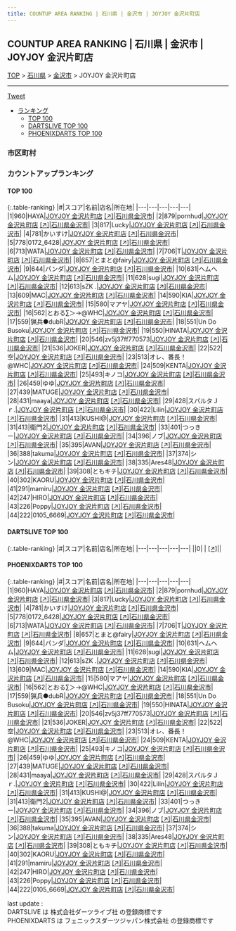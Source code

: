 ```yaml
---
title: COUNTUP AREA RANKING | 石川県 | 金沢市 | JOYJOY 金沢片町店
---
```

## COUNTUP AREA RANKING | 石川県 | 金沢市 | JOYJOY 金沢片町店

[TOP](/darts/rank/) > [石川県](/darts/rank/石川県/) > [金沢市](/darts/rank/石川県/金沢市/) > JOYJOY 金沢片町店

___

<a href="https://twitter.com/share?ref_src=twsrc%5Etfw" data-text="COUNTUP AREA RANKING | 石川県金沢市JOYJOY 金沢片町店" class="twitter-share-button" data-hashtags="DARTSLIVE,PHOENIXDARTS,darts,ダーツ" data-show-count="false">Tweet</a>

* [ランキング](#カウントアップランキング)
    * [TOP 100](#top-100)
    * [DARTSLIVE TOP 100](#dartslive-top-100)
    * [PHOENIXDARTS TOP 100](#phoenixdarts-top-100)

### 市区町村

<ul>

</ul>

### カウントアップランキング

#### TOP 100



{:.table-ranking}
|#|スコア|名前|店名|所在地|
|---|---|---|---|---|
|1|960|<span class="rank-name-pd">HAYA</span>|<a href="/darts/rank/shops/70502.html">JOYJOY 金沢片町店</a> <a href="https://vs.phoenixdarts.com/jp/shop/shopDetailInfo/s_70502?s_seq=70502">[↗]</a>|<a href="/darts/rank/石川県/金沢市">石川県金沢市</a>|
|2|879|<span class="rank-name-pd">pornhud</span>|<a href="/darts/rank/shops/70502.html">JOYJOY 金沢片町店</a> <a href="https://vs.phoenixdarts.com/jp/shop/shopDetailInfo/s_70502?s_seq=70502">[↗]</a>|<a href="/darts/rank/石川県/金沢市">石川県金沢市</a>|
|3|817|<span class="rank-name-pd">Lucky</span>|<a href="/darts/rank/shops/70502.html">JOYJOY 金沢片町店</a> <a href="https://vs.phoenixdarts.com/jp/shop/shopDetailInfo/s_70502?s_seq=70502">[↗]</a>|<a href="/darts/rank/石川県/金沢市">石川県金沢市</a>|
|4|781|<span class="rank-name-pd">かいすけ</span>|<a href="/darts/rank/shops/70502.html">JOYJOY 金沢片町店</a> <a href="https://vs.phoenixdarts.com/jp/shop/shopDetailInfo/s_70502?s_seq=70502">[↗]</a>|<a href="/darts/rank/石川県/金沢市">石川県金沢市</a>|
|5|778|<span class="rank-name-pd">0172_6428</span>|<a href="/darts/rank/shops/70502.html">JOYJOY 金沢片町店</a> <a href="https://vs.phoenixdarts.com/jp/shop/shopDetailInfo/s_70502?s_seq=70502">[↗]</a>|<a href="/darts/rank/石川県/金沢市">石川県金沢市</a>|
|6|713|<span class="rank-name-pd">WATA</span>|<a href="/darts/rank/shops/70502.html">JOYJOY 金沢片町店</a> <a href="https://vs.phoenixdarts.com/jp/shop/shopDetailInfo/s_70502?s_seq=70502">[↗]</a>|<a href="/darts/rank/石川県/金沢市">石川県金沢市</a>|
|7|706|<span class="rank-name-pd">T</span>|<a href="/darts/rank/shops/70502.html">JOYJOY 金沢片町店</a> <a href="https://vs.phoenixdarts.com/jp/shop/shopDetailInfo/s_70502?s_seq=70502">[↗]</a>|<a href="/darts/rank/石川県/金沢市">石川県金沢市</a>|
|8|657|<span class="rank-name-pd">とまと@fairy</span>|<a href="/darts/rank/shops/70502.html">JOYJOY 金沢片町店</a> <a href="https://vs.phoenixdarts.com/jp/shop/shopDetailInfo/s_70502?s_seq=70502">[↗]</a>|<a href="/darts/rank/石川県/金沢市">石川県金沢市</a>|
|9|644|<span class="rank-name-pd">パンダ</span>|<a href="/darts/rank/shops/70502.html">JOYJOY 金沢片町店</a> <a href="https://vs.phoenixdarts.com/jp/shop/shopDetailInfo/s_70502?s_seq=70502">[↗]</a>|<a href="/darts/rank/石川県/金沢市">石川県金沢市</a>|
|10|631|<span class="rank-name-pd">ヘムヘム</span>|<a href="/darts/rank/shops/70502.html">JOYJOY 金沢片町店</a> <a href="https://vs.phoenixdarts.com/jp/shop/shopDetailInfo/s_70502?s_seq=70502">[↗]</a>|<a href="/darts/rank/石川県/金沢市">石川県金沢市</a>|
|11|628|<span class="rank-name-pd">sugi</span>|<a href="/darts/rank/shops/70502.html">JOYJOY 金沢片町店</a> <a href="https://vs.phoenixdarts.com/jp/shop/shopDetailInfo/s_70502?s_seq=70502">[↗]</a>|<a href="/darts/rank/石川県/金沢市">石川県金沢市</a>|
|12|613|<span class="rank-name-pd">sZK .</span>|<a href="/darts/rank/shops/70502.html">JOYJOY 金沢片町店</a> <a href="https://vs.phoenixdarts.com/jp/shop/shopDetailInfo/s_70502?s_seq=70502">[↗]</a>|<a href="/darts/rank/石川県/金沢市">石川県金沢市</a>|
|13|609|<span class="rank-name-pd">MAC</span>|<a href="/darts/rank/shops/70502.html">JOYJOY 金沢片町店</a> <a href="https://vs.phoenixdarts.com/jp/shop/shopDetailInfo/s_70502?s_seq=70502">[↗]</a>|<a href="/darts/rank/石川県/金沢市">石川県金沢市</a>|
|14|590|<span class="rank-name-pd">KIA</span>|<a href="/darts/rank/shops/70502.html">JOYJOY 金沢片町店</a> <a href="https://vs.phoenixdarts.com/jp/shop/shopDetailInfo/s_70502?s_seq=70502">[↗]</a>|<a href="/darts/rank/石川県/金沢市">石川県金沢市</a>|
|15|580|<span class="rank-name-pd">マアヤ</span>|<a href="/darts/rank/shops/70502.html">JOYJOY 金沢片町店</a> <a href="https://vs.phoenixdarts.com/jp/shop/shopDetailInfo/s_70502?s_seq=70502">[↗]</a>|<a href="/darts/rank/石川県/金沢市">石川県金沢市</a>|
|16|562|<span class="rank-name-pd">とおる∑＞→@WHC</span>|<a href="/darts/rank/shops/70502.html">JOYJOY 金沢片町店</a> <a href="https://vs.phoenixdarts.com/jp/shop/shopDetailInfo/s_70502?s_seq=70502">[↗]</a>|<a href="/darts/rank/石川県/金沢市">石川県金沢市</a>|
|17|559|<span class="rank-name-pd">猟兵●dubR</span>|<a href="/darts/rank/shops/70502.html">JOYJOY 金沢片町店</a> <a href="https://vs.phoenixdarts.com/jp/shop/shopDetailInfo/s_70502?s_seq=70502">[↗]</a>|<a href="/darts/rank/石川県/金沢市">石川県金沢市</a>|
|18|551|<span class="rank-name-pd">Un Do Busoku</span>|<a href="/darts/rank/shops/70502.html">JOYJOY 金沢片町店</a> <a href="https://vs.phoenixdarts.com/jp/shop/shopDetailInfo/s_70502?s_seq=70502">[↗]</a>|<a href="/darts/rank/石川県/金沢市">石川県金沢市</a>|
|19|550|<span class="rank-name-pd">HINATA</span>|<a href="/darts/rank/shops/70502.html">JOYJOY 金沢片町店</a> <a href="https://vs.phoenixdarts.com/jp/shop/shopDetailInfo/s_70502?s_seq=70502">[↗]</a>|<a href="/darts/rank/石川県/金沢市">石川県金沢市</a>|
|20|546|<span class="rank-name-pd">zv5j37ff770573</span>|<a href="/darts/rank/shops/70502.html">JOYJOY 金沢片町店</a> <a href="https://vs.phoenixdarts.com/jp/shop/shopDetailInfo/s_70502?s_seq=70502">[↗]</a>|<a href="/darts/rank/石川県/金沢市">石川県金沢市</a>|
|21|536|<span class="rank-name-pd">JOKER</span>|<a href="/darts/rank/shops/70502.html">JOYJOY 金沢片町店</a> <a href="https://vs.phoenixdarts.com/jp/shop/shopDetailInfo/s_70502?s_seq=70502">[↗]</a>|<a href="/darts/rank/石川県/金沢市">石川県金沢市</a>|
|22|522|<span class="rank-name-pd">空</span>|<a href="/darts/rank/shops/70502.html">JOYJOY 金沢片町店</a> <a href="https://vs.phoenixdarts.com/jp/shop/shopDetailInfo/s_70502?s_seq=70502">[↗]</a>|<a href="/darts/rank/石川県/金沢市">石川県金沢市</a>|
|23|513|<span class="rank-name-pd">オレ、番長！@WHC</span>|<a href="/darts/rank/shops/70502.html">JOYJOY 金沢片町店</a> <a href="https://vs.phoenixdarts.com/jp/shop/shopDetailInfo/s_70502?s_seq=70502">[↗]</a>|<a href="/darts/rank/石川県/金沢市">石川県金沢市</a>|
|24|509|<span class="rank-name-pd">KENTA</span>|<a href="/darts/rank/shops/70502.html">JOYJOY 金沢片町店</a> <a href="https://vs.phoenixdarts.com/jp/shop/shopDetailInfo/s_70502?s_seq=70502">[↗]</a>|<a href="/darts/rank/石川県/金沢市">石川県金沢市</a>|
|25|493|<span class="rank-name-pd">キノコ</span>|<a href="/darts/rank/shops/70502.html">JOYJOY 金沢片町店</a> <a href="https://vs.phoenixdarts.com/jp/shop/shopDetailInfo/s_70502?s_seq=70502">[↗]</a>|<a href="/darts/rank/石川県/金沢市">石川県金沢市</a>|
|26|459|<span class="rank-name-pd">ゆゆ</span>|<a href="/darts/rank/shops/70502.html">JOYJOY 金沢片町店</a> <a href="https://vs.phoenixdarts.com/jp/shop/shopDetailInfo/s_70502?s_seq=70502">[↗]</a>|<a href="/darts/rank/石川県/金沢市">石川県金沢市</a>|
|27|439|<span class="rank-name-pd">MATUGE</span>|<a href="/darts/rank/shops/70502.html">JOYJOY 金沢片町店</a> <a href="https://vs.phoenixdarts.com/jp/shop/shopDetailInfo/s_70502?s_seq=70502">[↗]</a>|<a href="/darts/rank/石川県/金沢市">石川県金沢市</a>|
|28|431|<span class="rank-name-pd">maaya</span>|<a href="/darts/rank/shops/70502.html">JOYJOY 金沢片町店</a> <a href="https://vs.phoenixdarts.com/jp/shop/shopDetailInfo/s_70502?s_seq=70502">[↗]</a>|<a href="/darts/rank/石川県/金沢市">石川県金沢市</a>|
|29|428|<span class="rank-name-pd">スパルタＪｒ.</span>|<a href="/darts/rank/shops/70502.html">JOYJOY 金沢片町店</a> <a href="https://vs.phoenixdarts.com/jp/shop/shopDetailInfo/s_70502?s_seq=70502">[↗]</a>|<a href="/darts/rank/石川県/金沢市">石川県金沢市</a>|
|30|422|<span class="rank-name-pd">Lilin</span>|<a href="/darts/rank/shops/70502.html">JOYJOY 金沢片町店</a> <a href="https://vs.phoenixdarts.com/jp/shop/shopDetailInfo/s_70502?s_seq=70502">[↗]</a>|<a href="/darts/rank/石川県/金沢市">石川県金沢市</a>|
|31|413|<span class="rank-name-pd">KUSHI@</span>|<a href="/darts/rank/shops/70502.html">JOYJOY 金沢片町店</a> <a href="https://vs.phoenixdarts.com/jp/shop/shopDetailInfo/s_70502?s_seq=70502">[↗]</a>|<a href="/darts/rank/石川県/金沢市">石川県金沢市</a>|
|31|413|<span class="rank-name-pd">衛門2</span>|<a href="/darts/rank/shops/70502.html">JOYJOY 金沢片町店</a> <a href="https://vs.phoenixdarts.com/jp/shop/shopDetailInfo/s_70502?s_seq=70502">[↗]</a>|<a href="/darts/rank/石川県/金沢市">石川県金沢市</a>|
|33|401|<span class="rank-name-pd">つっきー</span>|<a href="/darts/rank/shops/70502.html">JOYJOY 金沢片町店</a> <a href="https://vs.phoenixdarts.com/jp/shop/shopDetailInfo/s_70502?s_seq=70502">[↗]</a>|<a href="/darts/rank/石川県/金沢市">石川県金沢市</a>|
|34|396|<span class="rank-name-pd">ノブ</span>|<a href="/darts/rank/shops/70502.html">JOYJOY 金沢片町店</a> <a href="https://vs.phoenixdarts.com/jp/shop/shopDetailInfo/s_70502?s_seq=70502">[↗]</a>|<a href="/darts/rank/石川県/金沢市">石川県金沢市</a>|
|35|395|<span class="rank-name-pd">AVAN</span>|<a href="/darts/rank/shops/70502.html">JOYJOY 金沢片町店</a> <a href="https://vs.phoenixdarts.com/jp/shop/shopDetailInfo/s_70502?s_seq=70502">[↗]</a>|<a href="/darts/rank/石川県/金沢市">石川県金沢市</a>|
|36|388|<span class="rank-name-pd">takuma</span>|<a href="/darts/rank/shops/70502.html">JOYJOY 金沢片町店</a> <a href="https://vs.phoenixdarts.com/jp/shop/shopDetailInfo/s_70502?s_seq=70502">[↗]</a>|<a href="/darts/rank/石川県/金沢市">石川県金沢市</a>|
|37|374|<span class="rank-name-pd">シン</span>|<a href="/darts/rank/shops/70502.html">JOYJOY 金沢片町店</a> <a href="https://vs.phoenixdarts.com/jp/shop/shopDetailInfo/s_70502?s_seq=70502">[↗]</a>|<a href="/darts/rank/石川県/金沢市">石川県金沢市</a>|
|38|335|<span class="rank-name-pd">Ares48</span>|<a href="/darts/rank/shops/70502.html">JOYJOY 金沢片町店</a> <a href="https://vs.phoenixdarts.com/jp/shop/shopDetailInfo/s_70502?s_seq=70502">[↗]</a>|<a href="/darts/rank/石川県/金沢市">石川県金沢市</a>|
|39|308|<span class="rank-name-pd">ともキチ</span>|<a href="/darts/rank/shops/70502.html">JOYJOY 金沢片町店</a> <a href="https://vs.phoenixdarts.com/jp/shop/shopDetailInfo/s_70502?s_seq=70502">[↗]</a>|<a href="/darts/rank/石川県/金沢市">石川県金沢市</a>|
|40|302|<span class="rank-name-pd">KAORU</span>|<a href="/darts/rank/shops/70502.html">JOYJOY 金沢片町店</a> <a href="https://vs.phoenixdarts.com/jp/shop/shopDetailInfo/s_70502?s_seq=70502">[↗]</a>|<a href="/darts/rank/石川県/金沢市">石川県金沢市</a>|
|41|291|<span class="rank-name-pd">mamiru</span>|<a href="/darts/rank/shops/70502.html">JOYJOY 金沢片町店</a> <a href="https://vs.phoenixdarts.com/jp/shop/shopDetailInfo/s_70502?s_seq=70502">[↗]</a>|<a href="/darts/rank/石川県/金沢市">石川県金沢市</a>|
|42|247|<span class="rank-name-pd">HIRO</span>|<a href="/darts/rank/shops/70502.html">JOYJOY 金沢片町店</a> <a href="https://vs.phoenixdarts.com/jp/shop/shopDetailInfo/s_70502?s_seq=70502">[↗]</a>|<a href="/darts/rank/石川県/金沢市">石川県金沢市</a>|
|43|226|<span class="rank-name-pd">Poppy</span>|<a href="/darts/rank/shops/70502.html">JOYJOY 金沢片町店</a> <a href="https://vs.phoenixdarts.com/jp/shop/shopDetailInfo/s_70502?s_seq=70502">[↗]</a>|<a href="/darts/rank/石川県/金沢市">石川県金沢市</a>|
|44|222|<span class="rank-name-pd">0105_6669</span>|<a href="/darts/rank/shops/70502.html">JOYJOY 金沢片町店</a> <a href="https://vs.phoenixdarts.com/jp/shop/shopDetailInfo/s_70502?s_seq=70502">[↗]</a>|<a href="/darts/rank/石川県/金沢市">石川県金沢市</a>|


#### DARTSLIVE TOP 100



{:.table-ranking}
|#|スコア|名前|店名|所在地|
|---|---|---|---|---|
||0|<span class="rank-name-dl"> </span>|<a href="/darts/rank/shops/.html"></a> <a href="">[↗]</a>|<a href="/darts/rank//"></a>|


#### PHOENIXDARTS TOP 100



{:.table-ranking}
|#|スコア|名前|店名|所在地|
|---|---|---|---|---|
|1|960|<span class="rank-name-pd">HAYA</span>|<a href="/darts/rank/shops/70502.html">JOYJOY 金沢片町店</a> <a href="https://vs.phoenixdarts.com/jp/shop/shopDetailInfo/s_70502?s_seq=70502">[↗]</a>|<a href="/darts/rank/石川県/金沢市">石川県金沢市</a>|
|2|879|<span class="rank-name-pd">pornhud</span>|<a href="/darts/rank/shops/70502.html">JOYJOY 金沢片町店</a> <a href="https://vs.phoenixdarts.com/jp/shop/shopDetailInfo/s_70502?s_seq=70502">[↗]</a>|<a href="/darts/rank/石川県/金沢市">石川県金沢市</a>|
|3|817|<span class="rank-name-pd">Lucky</span>|<a href="/darts/rank/shops/70502.html">JOYJOY 金沢片町店</a> <a href="https://vs.phoenixdarts.com/jp/shop/shopDetailInfo/s_70502?s_seq=70502">[↗]</a>|<a href="/darts/rank/石川県/金沢市">石川県金沢市</a>|
|4|781|<span class="rank-name-pd">かいすけ</span>|<a href="/darts/rank/shops/70502.html">JOYJOY 金沢片町店</a> <a href="https://vs.phoenixdarts.com/jp/shop/shopDetailInfo/s_70502?s_seq=70502">[↗]</a>|<a href="/darts/rank/石川県/金沢市">石川県金沢市</a>|
|5|778|<span class="rank-name-pd">0172_6428</span>|<a href="/darts/rank/shops/70502.html">JOYJOY 金沢片町店</a> <a href="https://vs.phoenixdarts.com/jp/shop/shopDetailInfo/s_70502?s_seq=70502">[↗]</a>|<a href="/darts/rank/石川県/金沢市">石川県金沢市</a>|
|6|713|<span class="rank-name-pd">WATA</span>|<a href="/darts/rank/shops/70502.html">JOYJOY 金沢片町店</a> <a href="https://vs.phoenixdarts.com/jp/shop/shopDetailInfo/s_70502?s_seq=70502">[↗]</a>|<a href="/darts/rank/石川県/金沢市">石川県金沢市</a>|
|7|706|<span class="rank-name-pd">T</span>|<a href="/darts/rank/shops/70502.html">JOYJOY 金沢片町店</a> <a href="https://vs.phoenixdarts.com/jp/shop/shopDetailInfo/s_70502?s_seq=70502">[↗]</a>|<a href="/darts/rank/石川県/金沢市">石川県金沢市</a>|
|8|657|<span class="rank-name-pd">とまと@fairy</span>|<a href="/darts/rank/shops/70502.html">JOYJOY 金沢片町店</a> <a href="https://vs.phoenixdarts.com/jp/shop/shopDetailInfo/s_70502?s_seq=70502">[↗]</a>|<a href="/darts/rank/石川県/金沢市">石川県金沢市</a>|
|9|644|<span class="rank-name-pd">パンダ</span>|<a href="/darts/rank/shops/70502.html">JOYJOY 金沢片町店</a> <a href="https://vs.phoenixdarts.com/jp/shop/shopDetailInfo/s_70502?s_seq=70502">[↗]</a>|<a href="/darts/rank/石川県/金沢市">石川県金沢市</a>|
|10|631|<span class="rank-name-pd">ヘムヘム</span>|<a href="/darts/rank/shops/70502.html">JOYJOY 金沢片町店</a> <a href="https://vs.phoenixdarts.com/jp/shop/shopDetailInfo/s_70502?s_seq=70502">[↗]</a>|<a href="/darts/rank/石川県/金沢市">石川県金沢市</a>|
|11|628|<span class="rank-name-pd">sugi</span>|<a href="/darts/rank/shops/70502.html">JOYJOY 金沢片町店</a> <a href="https://vs.phoenixdarts.com/jp/shop/shopDetailInfo/s_70502?s_seq=70502">[↗]</a>|<a href="/darts/rank/石川県/金沢市">石川県金沢市</a>|
|12|613|<span class="rank-name-pd">sZK .</span>|<a href="/darts/rank/shops/70502.html">JOYJOY 金沢片町店</a> <a href="https://vs.phoenixdarts.com/jp/shop/shopDetailInfo/s_70502?s_seq=70502">[↗]</a>|<a href="/darts/rank/石川県/金沢市">石川県金沢市</a>|
|13|609|<span class="rank-name-pd">MAC</span>|<a href="/darts/rank/shops/70502.html">JOYJOY 金沢片町店</a> <a href="https://vs.phoenixdarts.com/jp/shop/shopDetailInfo/s_70502?s_seq=70502">[↗]</a>|<a href="/darts/rank/石川県/金沢市">石川県金沢市</a>|
|14|590|<span class="rank-name-pd">KIA</span>|<a href="/darts/rank/shops/70502.html">JOYJOY 金沢片町店</a> <a href="https://vs.phoenixdarts.com/jp/shop/shopDetailInfo/s_70502?s_seq=70502">[↗]</a>|<a href="/darts/rank/石川県/金沢市">石川県金沢市</a>|
|15|580|<span class="rank-name-pd">マアヤ</span>|<a href="/darts/rank/shops/70502.html">JOYJOY 金沢片町店</a> <a href="https://vs.phoenixdarts.com/jp/shop/shopDetailInfo/s_70502?s_seq=70502">[↗]</a>|<a href="/darts/rank/石川県/金沢市">石川県金沢市</a>|
|16|562|<span class="rank-name-pd">とおる∑＞→@WHC</span>|<a href="/darts/rank/shops/70502.html">JOYJOY 金沢片町店</a> <a href="https://vs.phoenixdarts.com/jp/shop/shopDetailInfo/s_70502?s_seq=70502">[↗]</a>|<a href="/darts/rank/石川県/金沢市">石川県金沢市</a>|
|17|559|<span class="rank-name-pd">猟兵●dubR</span>|<a href="/darts/rank/shops/70502.html">JOYJOY 金沢片町店</a> <a href="https://vs.phoenixdarts.com/jp/shop/shopDetailInfo/s_70502?s_seq=70502">[↗]</a>|<a href="/darts/rank/石川県/金沢市">石川県金沢市</a>|
|18|551|<span class="rank-name-pd">Un Do Busoku</span>|<a href="/darts/rank/shops/70502.html">JOYJOY 金沢片町店</a> <a href="https://vs.phoenixdarts.com/jp/shop/shopDetailInfo/s_70502?s_seq=70502">[↗]</a>|<a href="/darts/rank/石川県/金沢市">石川県金沢市</a>|
|19|550|<span class="rank-name-pd">HINATA</span>|<a href="/darts/rank/shops/70502.html">JOYJOY 金沢片町店</a> <a href="https://vs.phoenixdarts.com/jp/shop/shopDetailInfo/s_70502?s_seq=70502">[↗]</a>|<a href="/darts/rank/石川県/金沢市">石川県金沢市</a>|
|20|546|<span class="rank-name-pd">zv5j37ff770573</span>|<a href="/darts/rank/shops/70502.html">JOYJOY 金沢片町店</a> <a href="https://vs.phoenixdarts.com/jp/shop/shopDetailInfo/s_70502?s_seq=70502">[↗]</a>|<a href="/darts/rank/石川県/金沢市">石川県金沢市</a>|
|21|536|<span class="rank-name-pd">JOKER</span>|<a href="/darts/rank/shops/70502.html">JOYJOY 金沢片町店</a> <a href="https://vs.phoenixdarts.com/jp/shop/shopDetailInfo/s_70502?s_seq=70502">[↗]</a>|<a href="/darts/rank/石川県/金沢市">石川県金沢市</a>|
|22|522|<span class="rank-name-pd">空</span>|<a href="/darts/rank/shops/70502.html">JOYJOY 金沢片町店</a> <a href="https://vs.phoenixdarts.com/jp/shop/shopDetailInfo/s_70502?s_seq=70502">[↗]</a>|<a href="/darts/rank/石川県/金沢市">石川県金沢市</a>|
|23|513|<span class="rank-name-pd">オレ、番長！@WHC</span>|<a href="/darts/rank/shops/70502.html">JOYJOY 金沢片町店</a> <a href="https://vs.phoenixdarts.com/jp/shop/shopDetailInfo/s_70502?s_seq=70502">[↗]</a>|<a href="/darts/rank/石川県/金沢市">石川県金沢市</a>|
|24|509|<span class="rank-name-pd">KENTA</span>|<a href="/darts/rank/shops/70502.html">JOYJOY 金沢片町店</a> <a href="https://vs.phoenixdarts.com/jp/shop/shopDetailInfo/s_70502?s_seq=70502">[↗]</a>|<a href="/darts/rank/石川県/金沢市">石川県金沢市</a>|
|25|493|<span class="rank-name-pd">キノコ</span>|<a href="/darts/rank/shops/70502.html">JOYJOY 金沢片町店</a> <a href="https://vs.phoenixdarts.com/jp/shop/shopDetailInfo/s_70502?s_seq=70502">[↗]</a>|<a href="/darts/rank/石川県/金沢市">石川県金沢市</a>|
|26|459|<span class="rank-name-pd">ゆゆ</span>|<a href="/darts/rank/shops/70502.html">JOYJOY 金沢片町店</a> <a href="https://vs.phoenixdarts.com/jp/shop/shopDetailInfo/s_70502?s_seq=70502">[↗]</a>|<a href="/darts/rank/石川県/金沢市">石川県金沢市</a>|
|27|439|<span class="rank-name-pd">MATUGE</span>|<a href="/darts/rank/shops/70502.html">JOYJOY 金沢片町店</a> <a href="https://vs.phoenixdarts.com/jp/shop/shopDetailInfo/s_70502?s_seq=70502">[↗]</a>|<a href="/darts/rank/石川県/金沢市">石川県金沢市</a>|
|28|431|<span class="rank-name-pd">maaya</span>|<a href="/darts/rank/shops/70502.html">JOYJOY 金沢片町店</a> <a href="https://vs.phoenixdarts.com/jp/shop/shopDetailInfo/s_70502?s_seq=70502">[↗]</a>|<a href="/darts/rank/石川県/金沢市">石川県金沢市</a>|
|29|428|<span class="rank-name-pd">スパルタＪｒ.</span>|<a href="/darts/rank/shops/70502.html">JOYJOY 金沢片町店</a> <a href="https://vs.phoenixdarts.com/jp/shop/shopDetailInfo/s_70502?s_seq=70502">[↗]</a>|<a href="/darts/rank/石川県/金沢市">石川県金沢市</a>|
|30|422|<span class="rank-name-pd">Lilin</span>|<a href="/darts/rank/shops/70502.html">JOYJOY 金沢片町店</a> <a href="https://vs.phoenixdarts.com/jp/shop/shopDetailInfo/s_70502?s_seq=70502">[↗]</a>|<a href="/darts/rank/石川県/金沢市">石川県金沢市</a>|
|31|413|<span class="rank-name-pd">KUSHI@</span>|<a href="/darts/rank/shops/70502.html">JOYJOY 金沢片町店</a> <a href="https://vs.phoenixdarts.com/jp/shop/shopDetailInfo/s_70502?s_seq=70502">[↗]</a>|<a href="/darts/rank/石川県/金沢市">石川県金沢市</a>|
|31|413|<span class="rank-name-pd">衛門2</span>|<a href="/darts/rank/shops/70502.html">JOYJOY 金沢片町店</a> <a href="https://vs.phoenixdarts.com/jp/shop/shopDetailInfo/s_70502?s_seq=70502">[↗]</a>|<a href="/darts/rank/石川県/金沢市">石川県金沢市</a>|
|33|401|<span class="rank-name-pd">つっきー</span>|<a href="/darts/rank/shops/70502.html">JOYJOY 金沢片町店</a> <a href="https://vs.phoenixdarts.com/jp/shop/shopDetailInfo/s_70502?s_seq=70502">[↗]</a>|<a href="/darts/rank/石川県/金沢市">石川県金沢市</a>|
|34|396|<span class="rank-name-pd">ノブ</span>|<a href="/darts/rank/shops/70502.html">JOYJOY 金沢片町店</a> <a href="https://vs.phoenixdarts.com/jp/shop/shopDetailInfo/s_70502?s_seq=70502">[↗]</a>|<a href="/darts/rank/石川県/金沢市">石川県金沢市</a>|
|35|395|<span class="rank-name-pd">AVAN</span>|<a href="/darts/rank/shops/70502.html">JOYJOY 金沢片町店</a> <a href="https://vs.phoenixdarts.com/jp/shop/shopDetailInfo/s_70502?s_seq=70502">[↗]</a>|<a href="/darts/rank/石川県/金沢市">石川県金沢市</a>|
|36|388|<span class="rank-name-pd">takuma</span>|<a href="/darts/rank/shops/70502.html">JOYJOY 金沢片町店</a> <a href="https://vs.phoenixdarts.com/jp/shop/shopDetailInfo/s_70502?s_seq=70502">[↗]</a>|<a href="/darts/rank/石川県/金沢市">石川県金沢市</a>|
|37|374|<span class="rank-name-pd">シン</span>|<a href="/darts/rank/shops/70502.html">JOYJOY 金沢片町店</a> <a href="https://vs.phoenixdarts.com/jp/shop/shopDetailInfo/s_70502?s_seq=70502">[↗]</a>|<a href="/darts/rank/石川県/金沢市">石川県金沢市</a>|
|38|335|<span class="rank-name-pd">Ares48</span>|<a href="/darts/rank/shops/70502.html">JOYJOY 金沢片町店</a> <a href="https://vs.phoenixdarts.com/jp/shop/shopDetailInfo/s_70502?s_seq=70502">[↗]</a>|<a href="/darts/rank/石川県/金沢市">石川県金沢市</a>|
|39|308|<span class="rank-name-pd">ともキチ</span>|<a href="/darts/rank/shops/70502.html">JOYJOY 金沢片町店</a> <a href="https://vs.phoenixdarts.com/jp/shop/shopDetailInfo/s_70502?s_seq=70502">[↗]</a>|<a href="/darts/rank/石川県/金沢市">石川県金沢市</a>|
|40|302|<span class="rank-name-pd">KAORU</span>|<a href="/darts/rank/shops/70502.html">JOYJOY 金沢片町店</a> <a href="https://vs.phoenixdarts.com/jp/shop/shopDetailInfo/s_70502?s_seq=70502">[↗]</a>|<a href="/darts/rank/石川県/金沢市">石川県金沢市</a>|
|41|291|<span class="rank-name-pd">mamiru</span>|<a href="/darts/rank/shops/70502.html">JOYJOY 金沢片町店</a> <a href="https://vs.phoenixdarts.com/jp/shop/shopDetailInfo/s_70502?s_seq=70502">[↗]</a>|<a href="/darts/rank/石川県/金沢市">石川県金沢市</a>|
|42|247|<span class="rank-name-pd">HIRO</span>|<a href="/darts/rank/shops/70502.html">JOYJOY 金沢片町店</a> <a href="https://vs.phoenixdarts.com/jp/shop/shopDetailInfo/s_70502?s_seq=70502">[↗]</a>|<a href="/darts/rank/石川県/金沢市">石川県金沢市</a>|
|43|226|<span class="rank-name-pd">Poppy</span>|<a href="/darts/rank/shops/70502.html">JOYJOY 金沢片町店</a> <a href="https://vs.phoenixdarts.com/jp/shop/shopDetailInfo/s_70502?s_seq=70502">[↗]</a>|<a href="/darts/rank/石川県/金沢市">石川県金沢市</a>|
|44|222|<span class="rank-name-pd">0105_6669</span>|<a href="/darts/rank/shops/70502.html">JOYJOY 金沢片町店</a> <a href="https://vs.phoenixdarts.com/jp/shop/shopDetailInfo/s_70502?s_seq=70502">[↗]</a>|<a href="/darts/rank/石川県/金沢市">石川県金沢市</a>|


<div class="footer border-top border-gray-light mt-5 pt-3 text-right text-gray">
    last update : <span style="font-weight: italic" id="foot_last_modified"></span><br />
    DARTSLIVE は 株式会社ダーツライブ社 の登録商標です<br />
    PHOENIXDARTS は フェニックスダーツジャパン株式会社 の登録商標です<br />
</div>

<script src="https://cdnjs.cloudflare.com/ajax/libs/jquery.tablesorter/2.31.3/js/jquery.tablesorter.min.js" integrity="sha512-qzgd5cYSZcosqpzpn7zF2ZId8f/8CHmFKZ8j7mU4OUXTNRd5g+ZHBPsgKEwoqxCtdQvExE5LprwwPAgoicguNg==" crossorigin="anonymous" referrerpolicy="no-referrer"></script>
<link rel="stylesheet" href="https://cdnjs.cloudflare.com/ajax/libs/jquery.tablesorter/2.31.3/css/theme.default.min.css" integrity="sha512-wghhOJkjQX0Lh3NSWvNKeZ0ZpNn+SPVXX1Qyc9OCaogADktxrBiBdKGDoqVUOyhStvMBmJQ8ZdMHiR3wuEq8+w==" crossorigin="anonymous" referrerpolicy="no-referrer" />
<script>
$(function() {
    $(".table-ranking").tablesorter({sortList:[[0, 0]]});
    $("#foot_last_modified").text(formatDate(new Date(document.lastModified), 'yyyy-MM-dd HH:mm:ss'));
});
</script>

<script async src="https://platform.twitter.com/widgets.js" charset="utf-8"></script>